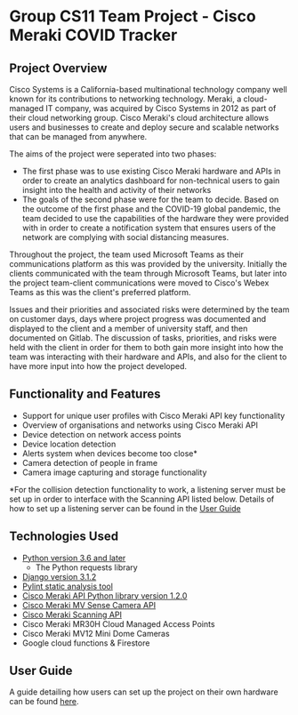 # Group CS11 Team Project - Cisco Meraki COVID Tracker
## Project Overview
Cisco Systems is a California-based multinational technology company well known for its contributions to networking technology. Meraki, a cloud-managed IT company, was acquired by Cisco Systems in 2012 as part of their cloud networking group. Cisco Meraki's cloud architecture allows users and businesses to create and deploy secure and scalable networks that can be managed from anywhere.

The aims of the project were seperated into two phases:
- The first phase was to use existing Cisco Meraki hardware and APIs in order to create an analytics dashboard for non-technical users to gain insight into the health and activity of their networks
- The goals of the second phase were for the team to decide. Based on the outcome of the first phase and the COVID-19 global pandemic, the team decided to use the capabilities of the hardware they were provided with in order to create a notification system that ensures users of the network are complying with social distancing measures.

Throughout the project, the team used Microsoft Teams as their communications platform as this was provided by the university. Initially the clients communicated with the team through Microsoft Teams, but later into the project team-client communications were moved to Cisco's Webex Teams as this was the client's preferred platform.

Issues and their priorities and associated risks were determined by the team on customer days, days where project progress was documented and displayed to the client and a member of university staff, and then documented on Gitlab. The discussion of tasks, priorities, and risks were held with the client in order for them to both gain more insight into how the team was interacting with their hardware and APIs, and also for the client to have more input into how the project developed.

## Functionality and Features
- Support for unique user profiles with Cisco Meraki API key functionality
- Overview of organisations and networks using Cisco Meraki API
- Device detection on network access points
- Device location detection
- Alerts system when devices become too close*
- Camera detection of people in frame
- Camera image capturing and storage functionality

*For the collision detection functionality to work, a listening server must be set up in order to interface with the Scanning API listed below. Details of how to set up a listening server can be found in the [User Guide](UserGuide.md)

## Technologies Used
- [Python version 3.6 and later](https://www.python.org/)
    - The Python requests library
- [Django version 3.1.2](https://www.djangoproject.com/)
- [Pylint static analysis tool](https://www.pylint.org/)
- [Cisco Meraki API Python library version 1.2.0](https://developer.cisco.com/meraki/api-v1/#!python)
- [Cisco Meraki MV Sense Camera API](https://developer.cisco.com/meraki/mv-sense/)
- [Cisco Meraki Scanning API](https://documentation.meraki.com/MR/Monitoring_and_Reporting/Scanning_API)
- Cisco Meraki MR30H Cloud Managed Access Points
- Cisco Meraki MV12 Mini Dome Cameras
- Google cloud functions & Firestore

## User Guide
A guide detailing how users can set up the project on their own hardware can be found [here](UserGuide.md).
